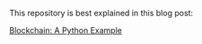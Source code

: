 This repository is best explained in this blog post:

[Blockchain: A Python Example](https://blog.agilephd.com/posts/blockchain_python/)
